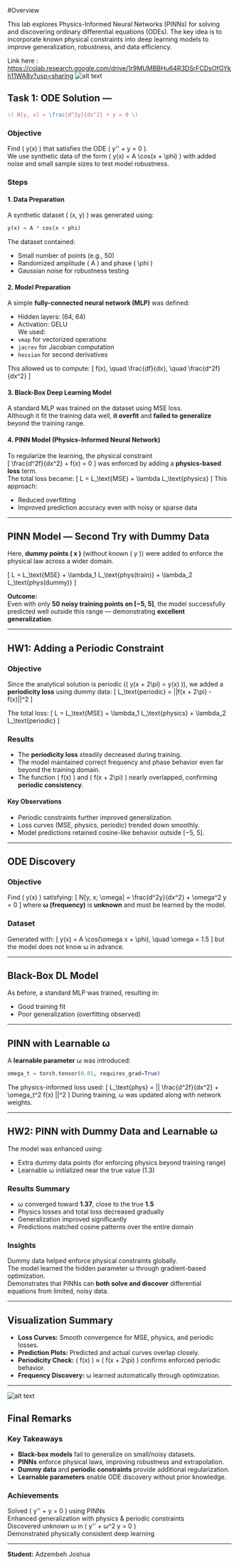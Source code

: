 #Overview

This lab explores Physics-Informed Neural Networks (PINNs) for solving and discovering ordinary differential equations (ODEs).
The key idea is to incorporate known physical constraints into deep learning models to improve generalization, robustness, and data efficiency.

Link here : https://colab.research.google.com/drive/1r9MUMBBHu64R3DSrFCDsOfGYkh11WA8v?usp=sharing
![alt text]({D29493A3-0BCA-4F47-A1DB-B65E120013BB}.png)
## Task 1: ODE Solution — 
```latex
\( N[y, x] = \frac{d^2y}{dx^2} + y = 0 \)
```

### Objective  
Find \( y(x) \) that satisfies the ODE \( y'' + y = 0 \).  
We use synthetic data of the form \( y(x) = A \cos(x + \phi) \) with added noise and small sample sizes to test model robustness.  

### Steps  

#### 1. **Data Preparation**  
A synthetic dataset \( (x, y) \) was generated using:
```python
y(x) = A * cos(x + phi)
```
The dataset contained:
- Small number of points (e.g., 50)
- Randomized amplitude \( A \) and phase \( \phi \)
- Gaussian noise for robustness testing  

#### 2. **Model Preparation**  
A simple **fully-connected neural network (MLP)** was defined:
- Hidden layers: (64, 64)
- Activation: GELU  
We used:
- `vmap` for vectorized operations  
- `jacrev` for Jacobian computation  
- `hessian` for second derivatives  

This allowed us to compute:
\[
f(x), \quad \frac{df}{dx}, \quad \frac{d^2f}{dx^2}
\]

#### 3. **Black-Box Deep Learning Model**  
A standard MLP was trained on the dataset using MSE loss.  
Although it fit the training data well, **it overfit** and **failed to generalize** beyond the training range.

#### 4. **PINN Model (Physics-Informed Neural Network)**  
To regularize the learning, the physical constraint  
\[
\frac{d^2f}{dx^2} + f(x) = 0
\]
was enforced by adding a **physics-based loss** term.  
The total loss became:
\[
L = L_\text{MSE} + \lambda L_\text{physics}
\]
This approach:
- Reduced overfitting  
- Improved prediction accuracy even with noisy or sparse data  
---

## PINN Model — Second Try with Dummy Data  

Here, **dummy points \( x \)** (without known \( y \)) were added to enforce the physical law across a wider domain.

\[
L = L_\text{MSE} + \lambda_1 L_\text{phys(train)} + \lambda_2 L_\text{phys(dummy)}
\]

 **Outcome:**  
Even with only **50 noisy training points on [−5, 5]**, the model successfully predicted well outside this range — demonstrating **excellent generalization**.

---

## HW1: Adding a Periodic Constraint  

### Objective  
Since the analytical solution is periodic (\( y(x + 2\pi) = y(x) \)), we added a **periodicity loss** using dummy data:
\[
L_\text{periodic} = ||f(x + 2\pi) - f(x)||^2
\]

The total loss:
\[
L = L_\text{MSE} + \lambda_1 L_\text{physics} + \lambda_2 L_\text{periodic}
\]

### Results  
- The **periodicity loss** steadily decreased during training.  
- The model maintained correct frequency and phase behavior even far beyond the training domain.  
- The function \( f(x) \) and \( f(x + 2\pi) \) nearly overlapped, confirming **periodic consistency**.

#### Key Observations  
- Periodic constraints further improved generalization.  
- Loss curves (MSE, physics, periodic) trended down smoothly.  
- Model predictions retained cosine-like behavior outside [−5, 5].  

---

##  ODE Discovery  
### Objective  
Find \( y(x) \) satisfying:
\[
N[y, x; \omega] = \frac{d^2y}{dx^2} + \omega^2 y = 0
\]
where **ω (frequency)** is **unknown** and must be learned by the model.

### Dataset  
Generated with:
\[
y(x) = A \cos(\omega x + \phi), \quad \omega = 1.5
\]
but the model does not know ω in advance.

---

## Black-Box DL Model  
As before, a standard MLP was trained, resulting in:
- Good training fit  
- Poor generalization (overfitting observed)

---

## PINN with Learnable ω  

A **learnable parameter** ω was introduced:
```python
omega_t = torch.tensor(0.01, requires_grad=True)
```
The physics-informed loss used:
\[
L_\text{phys} = || \frac{d^2f}{dx^2} + \omega_t^2 f(x) ||^2
\]
During training, ω was updated along with network weights.

---

## HW2: PINN with Dummy Data and Learnable ω  

The model was enhanced using:
- Extra dummy data points (for enforcing physics beyond training range)
- Learnable ω initialized near the true value (1.3)

### Results Summary  
- ω converged toward **1.37**, close to the true **1.5**
- Physics losses and total loss decreased gradually  
- Generalization improved significantly  
- Predictions matched cosine patterns over the entire domain  

### Insights  
Dummy data helped enforce physical constraints globally.  
 The model learned the hidden parameter ω through gradient-based optimization.  
 Demonstrates that PINNs can **both solve and discover** differential equations from limited, noisy data.

---

##  Visualization Summary  
- **Loss Curves:** Smooth convergence for MSE, physics, and periodic losses.  
- **Prediction Plots:** Predicted and actual curves overlap closely.  
- **Periodicity Check:** \( f(x) \) ≈ \( f(x + 2\pi) \) confirms enforced periodic behavior.  
- **Frequency Discovery:** ω learned automatically through optimization.
---
![alt text]({9D2D382B-E1BA-4C6C-9306-21F9C7B27A00}.png)
## Final Remarks  

### Key Takeaways  
- **Black-box models** fail to generalize on small/noisy datasets.  
- **PINNs** enforce physical laws, improving robustness and extrapolation.  
- **Dummy data** and **periodic constraints** provide additional regularization.  
- **Learnable parameters** enable ODE discovery without prior knowledge.  

### Achievements  
Solved \( y'' + y = 0 \) using PINNs  
Enhanced generalization with physics & periodic constraints  
Discovered unknown ω in \( y'' + ω^2 y = 0 \)  
Demonstrated physically consistent deep learning  

---
**Student:** Adzembeh Joshua  

